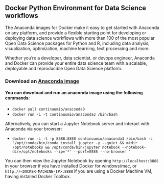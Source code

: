 
## Docker Python Environment for Data Science workflows

 The Anaconda images for Docker make it easy to get started with Anaconda on any platform, and provide a flexible starting point for developing or deploying data science workflows with more than 100 of the most popular Open Data Science packages for Python and R, including data analysis, visualization, optimization, machine learning, text processing and more.

 Whether you’re a developer, data scientist, or devops engineer, Anaconda and Docker can provide your entire data science team with a scalable, deployable and reproducible Open Data Science platform.

### Download an [Anaconda image](https://hub.docker.com/r/continuumio/anaconda3/)

#### You can download and run an anaconda image using the following commands:

* `docker pull continuumio/anaconda3`
* `docker run -i -t continuumio/anaconda3 /bin/bash`

Alternatively, you can start a Jupyter Notebook server and interact with Anaconda via your browser:

* `docker run -i -t -p 8888:8888 continuumio/anaconda3 /bin/bash -c "/opt/conda/bin/conda install jupyter -y --quiet &&
mkdir /opt/notebooks && /opt/conda/bin/jupyter notebook --notebook-dir=/opt/notebooks --ip='*' --port=8888 --no-browser
"`

You can then view the Jupyter Notebook by opening `http://localhost:8888` in your browser if you have installed Docker for windows/mac, or `http://<DOCKER-MACHINE-IP>:8888` if you are using a Docker Machine VM, having installed Docker Toolbox.

